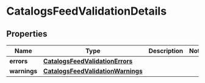 
# CatalogsFeedValidationDetails

## Properties
Name | Type | Description | Notes
------------ | ------------- | ------------- | -------------
**errors** | [**CatalogsFeedValidationErrors**](CatalogsFeedValidationErrors.md) |  | 
**warnings** | [**CatalogsFeedValidationWarnings**](CatalogsFeedValidationWarnings.md) |  | 




